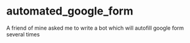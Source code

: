 # automated_google_form
A friend of mine asked me to write a bot which will autofill google form several times
